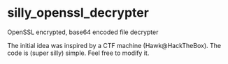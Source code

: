 # silly_openssl_decrypter
OpenSSL encrypted, base64 encoded file decrypter

The initial idea was inspired by a CTF machine (Hawk@HackTheBox). The code is (super silly) simple. Feel free to modify it.
